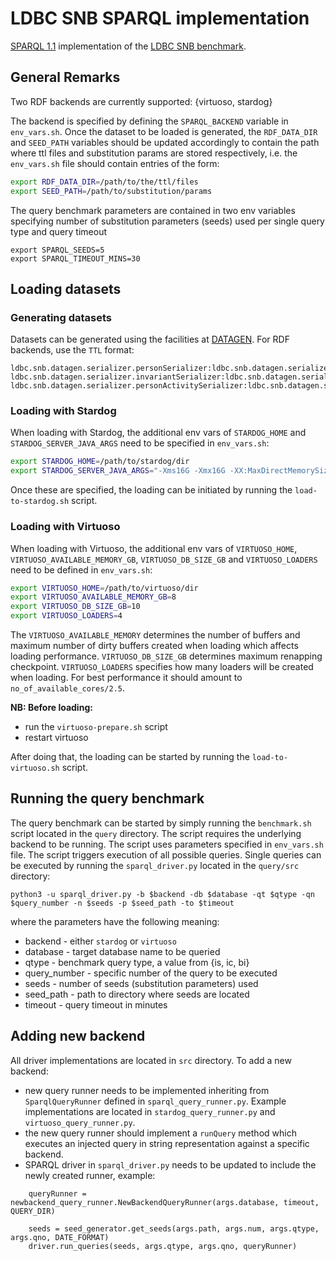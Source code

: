 # LDBC SNB SPARQL implementation

[SPARQL 1.1](https://www.w3.org/TR/sparql11-query/) implementation of the [LDBC SNB benchmark](https://github.com/ldbc/ldbc_snb_docs).

## General Remarks
Two RDF backends are currently supported: {virtuoso, stardog}

The backend is specified by defining the `SPARQL_BACKEND` variable in `env_vars.sh`.
Once the dataset to be loaded is generated, the `RDF_DATA_DIR` and `SEED_PATH` variables should be updated accordingly to contain the path where ttl files and substitution params are stored respectively, i.e. the `env_vars.sh` file should contain entries of the form:

```bash
export RDF_DATA_DIR=/path/to/the/ttl/files
export SEED_PATH=/path/to/substitution/params
```

The query benchmark parameters are contained in two env variables specifying number of substitution parameters (seeds) used per single query type and query timeout 
```
export SPARQL_SEEDS=5
export SPARQL_TIMEOUT_MINS=30
```

## Loading datasets

### Generating datasets

Datasets can be generated using the facilities at [DATAGEN](https://github.com/ldbc/ldbc_snb_datagen/). For RDF backends, use the `TTL` format:

```
ldbc.snb.datagen.serializer.personSerializer:ldbc.snb.datagen.serializer.snb.interactive.TurtlePersonSerializer
ldbc.snb.datagen.serializer.invariantSerializer:ldbc.snb.datagen.serializer.snb.interactive.TurtleInvariantSerializer
ldbc.snb.datagen.serializer.personActivitySerializer:ldbc.snb.datagen.serializer.snb.interactive.TurtlePersonActivitySerializer
```


### Loading with Stardog
When loading with Stardog, the additional env vars of `STARDOG_HOME` and `STARDOG_SERVER_JAVA_ARGS` need to be specified in `env_vars.sh`:

```bash
export STARDOG_HOME=/path/to/stardog/dir
export STARDOG_SERVER_JAVA_ARGS="-Xms16G -Xmx16G -XX:MaxDirectMemorySize=128G"
```

Once these are specified, the loading can be initiated by running the `load-to-stardog.sh` script.

### Loading with Virtuoso
When loading with Virtuoso, the additional env vars of `VIRTUOSO_HOME`, `VIRTUOSO_AVAILABLE_MEMORY_GB`, `VIRTUOSO_DB_SIZE_GB` and `VIRTUOSO_LOADERS` need to be defined in `env_vars.sh`:

```bash
export VIRTUOSO_HOME=/path/to/virtuoso/dir
export VIRTUOSO_AVAILABLE_MEMORY_GB=8
export VIRTUOSO_DB_SIZE_GB=10
export VIRTUOSO_LOADERS=4
```

The `VIRTUOSO_AVAILABLE_MEMORY` determines the number of buffers and maximum number of dirty buffers created when loading which affects loading performance. `VIRTUOSO_DB_SIZE_GB` determines maximum renapping checkpoint. `VIRTUOSO_LOADERS` specifies how many loaders will be created when loading. For best performance it should amount to `no_of_available_cores/2.5`.

**NB: Before loading:**
- run the `virtuoso-prepare.sh` script
- restart virtuoso

After doing that, the loading can be started by running the `load-to-virtuoso.sh` script.


## Running the query benchmark
The query benchmark can be started by simply running the `benchmark.sh` script located in the `query` directory. The script requires the underlying backend to be running. The script uses parameters specified in `env_vars.sh` file. The script triggers execution of all possible queries. Single queries can be executed by running the `sparql_driver.py` located in the `query/src` directory:

```
python3 -u sparql_driver.py -b $backend -db $database -qt $qtype -qn $query_number -n $seeds -p $seed_path -to $timeout
```
where the parameters have the following meaning:
- backend  - either `stardog` or `virtuoso`
- database - target database name to be queried
- qtype - benchmark query type, a value from {is, ic, bi}
- query_number - specific number of the query to be executed
- seeds - number of seeds (substitution parameters) used
- seed_path - path to directory where seeds are located
- timeout - query timeout in minutes

## Adding new backend
All driver implementations are located in `src` directory. To add a new backend:
- new query runner needs to be implemented inheriting from `SparqlQueryRunner` defined in `sparql_query_runner.py`. Example implementations are located in `stardog_query_runner.py` and `virtuoso_query_runner.py`.
- the new query runner should implement a `runQuery` method which executes an injected query in string representation against a specific backend.
- SPARQL driver in `sparql_driver.py` needs to be updated to include the newly created runner, example:
```
    queryRunner =  newbackend_query_runner.NewBackendQueryRunner(args.database, timeout, QUERY_DIR)

    seeds = seed_generator.get_seeds(args.path, args.num, args.qtype, args.qno, DATE_FORMAT)
    driver.run_queries(seeds, args.qtype, args.qno, queryRunner)
```
